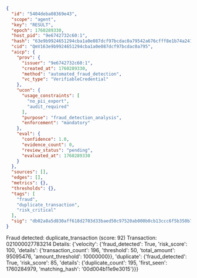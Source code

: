 ```json
{
  "id": "5404deba08369e43",
  "scope": "agent",
  "key": "RESULT",
  "epoch": 1760289330,
  "host_pid": "9e6742732c60:1",
  "hash": "63e9b9924651294cba1a0e087dcf97bcdac0a79542a676cfff8e1b74a2410d1a",
  "cid": "QmV163e9b9924651294cba1a0e087dcf97bcdac0a795",
  "aicp": {
    "prov": {
      "issuer": "9e6742732c60:1",
      "created_at": 1760289330,
      "method": "automated_fraud_detection",
      "vc_type": "VerifiableCredential"
    },
    "ucon": {
      "usage_constraints": [
        "no_pii_export",
        "audit_required"
      ],
      "purpose": "fraud_detection_analysis",
      "enforcement": "mandatory"
    },
    "eval": {
      "confidence": 1.0,
      "evidence_count": 0,
      "review_status": "pending",
      "evaluated_at": 1760289330
    }
  },
  "sources": [],
  "edges": [],
  "metrics": {},
  "thresholds": {},
  "tags": [
    "fraud",
    "duplicate_transaction",
    "risk_critical"
  ],
  "sig": "db02a8a5d830aff618d2703d33baed50c97520ab000b0cb13ccc6f5b350b7b86"
}
```

Fraud detected: duplicate_transaction (score: 92)
Transaction: 021000027783214
Details: {'velocity': {'fraud_detected': True, 'risk_score': 100, 'details': {'transaction_count': 196, 'threshold': 50, 'total_amount': 95095476, 'amount_threshold': 10000000}}, 'duplicate': {'fraud_detected': True, 'risk_score': 85, 'details': {'duplicate_count': 195, 'first_seen': 1760284979, 'matching_hash': '00d004b11e9e3015'}}}